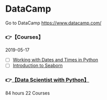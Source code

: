 # DataCamp
Go to DataCamp https://www.datacamp.com/
 
### :point_right:【Courses】  
2019-05-17  
- [ ] [Working with Dates and Times in Python](https://www.datacamp.com/courses/working-with-dates-and-times-in-python)  
- [ ] [Introduction to Seaborn](https://www.datacamp.com/courses/introduction-to-seaborn)  

### :point_right:[【Data Scientist with Python】](https://www.datacamp.com/tracks/data-scientist-with-python) 
84 hours 22 Courses






